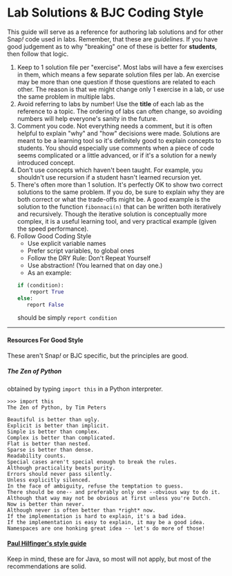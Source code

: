 # Lab Solutions & BJC Coding Style

This guide will serve as a reference for authoring lab solutions and for other Snap<i>!</i> code used in labs. Remember, that these are _guidelines_. If you have good judgement as to why "breaking" one of these is better for __students__, then follow that logic.

1. Keep to 1 solution file per "exercise".
    Most labs will have a few exercises in them, which means a few separate solution files per lab. An exercise may be more than one question if those questions are related to each other. The reason is that we might change only 1 exercise in a lab, or use the same problem in multiple labs.
2. Avoid referring to labs by number!
    Use the __title__ of each lab as the reference to a topic. The ordering of labs can often change, so avoiding numbers will help everyone's sanity in the future.
3. Comment you code.
    Not everything needs a comment, but it is often helpful to explain "why" and "how" decisions were made. Solutions are meant to be a learning tool so it's definitely good to explain concepts to students. You should especially use comments when a piece of code seems complicated or a little advanced, or if it's a solution for a newly introduced concept.
4. Don't use concepts which haven't been taught.
    For example, you shouldn't use recursion if a student hasn't learned recursion yet.
5. There's often more than 1 solution.
    It's perfectly OK to show two correct solutions to the same problem. If you do, be sure to explain why they are both correct or what the trade-offs might be. A good example is the solution to the function `fibonnaci(n)` that can be written both iteratively and recursively. Though the iterative solution is conceptually more complex, it is a useful learning tool, and very practical example (given the speed performance).
6. Follow Good Coding Style
      * Use explicit variable names
      * Prefer script variables, to global ones
      * Follow the DRY Rule: Don't Repeat Yourself
      * Use abstraction! (You learned that on day one.)
      * As an example:
      ```python
      if (condition):
          report True
     else:
         report False
    ```
    should be simply `report condition`


***

#### Resources For Good Style
These aren't Snap<i>!</i> or BJC specific, but the principles are good.
##### _The Zen of Python_
obtained by typing `import this` in a Python interpreter.
```
>>> import this
The Zen of Python, by Tim Peters

Beautiful is better than ugly.
Explicit is better than implicit.
Simple is better than complex.
Complex is better than complicated.
Flat is better than nested.
Sparse is better than dense.
Readability counts.
Special cases aren't special enough to break the rules.
Although practicality beats purity.
Errors should never pass silently.
Unless explicitly silenced.
In the face of ambiguity, refuse the temptation to guess.
There should be one-- and preferably only one --obvious way to do it.
Although that way may not be obvious at first unless you're Dutch.
Now is better than never.
Although never is often better than *right* now.
If the implementation is hard to explain, it's a bad idea.
If the implementation is easy to explain, it may be a good idea.
Namespaces are one honking great idea -- let's do more of those!
```

#### [Paul Hilfinger's style guide](https://inst.eecs.berkeley.edu/~cs61b/fa13/labs/style61b.txt)
Keep in mind, these are for Java, so most will not apply, but most of the recommendations are solid.
